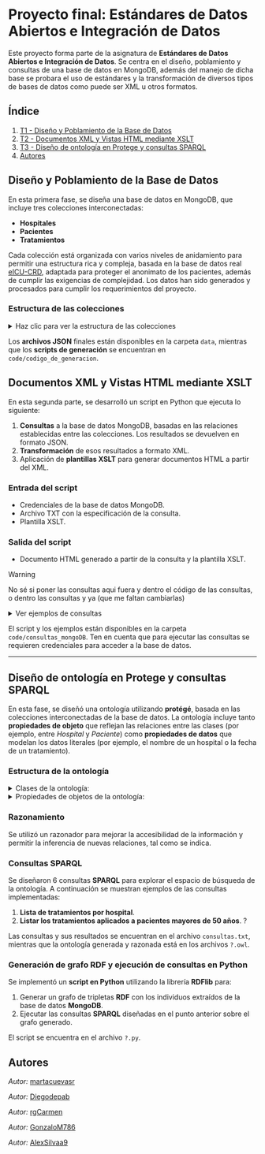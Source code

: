 # Proyecto final: Estándares de Datos Abiertos e Integración de Datos

Este proyecto forma parte de la asignatura de **Estándares de Datos Abiertos e Integración de Datos**. Se centra en el diseño, poblamiento y consultas de una base de datos en MongoDB, además del manejo de dicha base se probara el uso de estándares y la transformación de diversos tipos de bases de datos como puede ser XML u otros formatos. 

## Índice
1. [T1 - Diseño y Poblamiento de la Base de Datos](#diseño-y-poblamiento-de-la-base-de-datos)
2. [T2 - Documentos XML y Vistas HTML mediante XSLT](#documentos-xml-y-vistas-html-mediante-xslt)
3. [T3 - Diseño de ontología en Protege y consultas SPARQL](#Diseño-de-ontología-en-Protege-y-consultas-SPARQL)
5. [Autores](#Autores)

## Diseño y Poblamiento de la Base de Datos

En esta primera fase, se diseña una base de datos en MongoDB, que incluye tres colecciones interconectadas:

- **Hospitales**
- **Pacientes**
- **Tratamientos**

Cada colección está organizada con varios niveles de anidamiento para permitir una estructura rica y compleja, basada en la base de datos real [eICU-CRD](https://eicu-crd.mit.edu), adaptada para proteger el anonimato de los pacientes, además de cumplir las exigencias de complejidad. Los datos han sido generados y procesados para cumplir los requerimientos del proyecto.

### Estructura de las colecciones
<details>
<summary>Haz clic para ver la estructura de las colecciones</summary>

#### Hospitales
- ID
- Nombre del hospital
- Dirección
  - Calle
  - Ciudad
  - Código postal
  - País
- Departamentos
  - ID del departamento
  - Nombre del departamento
  - Extensión
  - Servicios ofrecidos
  - Médicos
    - ID del médico
    - Nombre del médico
    - Especialidad
    - Años de experiencia
    - Horario
      - Días laborales
      - Horas
- Contacto de emergencia
  - Teléfono
  - Email
- Tratamientos posibles
  - ID de tratamiento


#### Paciente
- ID
- Nombre
- Apellido
- Fecha de nacimiento
- DNI
- NSS (Número de Seguridad Social)
- Sexo
- Etnia
- Información de contacto
  - Teléfono
  - Correo electrónico
  - Dirección
    - Calle
    - Ciudad
    - Código postal
    - País
- Historial médico
  - Tratamientos
  - Hospital
  - Fecha


#### Tratamiento
- ID
- Nombre del tratamiento
- Descripción
- Enfermedad
  - Nombre de la enfermedad
  - Categoría
  - Síntomas
  - Estado de severidad
- Régimen
  - Duración en días
  - Frecuencia de dosis
  - Vía de administración
  - Monitorización
    - Frecuencia de monitorización
    - Parámetros de monitorización
      - Nombre del parámetro
      - Unidad
      - Valor de referencia
- Medicamentos
  - Nombre del medicamento
  - Frecuencia de administración
  - Efectos secundarios
  - Interacciones
    - Medicamento de interacción
    - Efecto de la interacción


</details>

Los **archivos JSON** finales están disponibles en la carpeta `data`, mientras que los **scripts de generación** se encuentran en `code/codigo_de_generacion`.

## Documentos XML y Vistas HTML mediante XSLT

En esta segunda parte, se desarrolló un script en Python que ejecuta lo siguiente:

1. **Consultas** a la base de datos MongoDB, basadas en las relaciones establecidas entre las colecciones. Los resultados se devuelven en formato JSON.
2. **Transformación** de esos resultados a formato XML.
3. Aplicación de **plantillas XSLT** para generar documentos HTML a partir del XML.

### Entrada del script
- Credenciales de la base de datos MongoDB.
- Archivo TXT con la especificación de la consulta.
- Plantilla XSLT.

### Salida del script
- Documento HTML generado a partir de la consulta y la plantilla XSLT.

> [!warning]  
> No sé si poner las consultas aqui fuera y dentro el código de las consultas, o dentro las consultas y ya (que me faltan cambiarlas)
<details>
<summary>Ver ejemplos de consultas</summary>
 
- Consulta 1: Numero de tratamientos de cada tipo que se han aplicado en cada hospital
- Consulta 2: dni, sexo, etnia y fecha de nacimiento de los mayores de 50 que han recibido tratamiento para el tratamiento de cancer de mama triple negativo.
- Consulta 3: Por cada tratamiento, edad media de los pacientes cuando se les aplicó

</details>


El script y los ejemplos están disponibles en la carpeta `code/consultas_mongoDB`. Ten en cuenta que para ejecutar las consultas se requieren credenciales para acceder a la base de datos.

---

## Diseño de ontología en Protege y consultas SPARQL

En esta fase, se diseñó una ontología utilizando **protégé**, basada en las colecciones interconectadas de la base de datos. La ontología incluye tanto **propiedades de objeto** que reflejan las relaciones entre las clases (por ejemplo, entre *Hospital* y *Paciente*) como **propiedades de datos** que modelan los datos literales (por ejemplo, el nombre de un hospital o la fecha de un tratamiento).

### Estructura de la ontología

<details>
<summary> Clases de la ontología: </summary>
 
- **Departamento**  
  `http://www.semanticweb.org/ontologies/2024/10/proyectoEstandares#Departamento`

- **Historial**  
  `http://www.semanticweb.org/ontologies/2024/10/proyectoEstandares#Historial`

- **Hospital**  
  `http://www.semanticweb.org/ontologies/2024/10/proyectoEstandares#Hospital`

- **Medicamento**  
  `http://www.semanticweb.org/ontologies/2024/10/proyectoEstandares#Medicamento`

- **Medico**  
  `http://www.semanticweb.org/ontologies/2024/10/proyectoEstandares#Medico`

- **Paciente**  
  `http://www.semanticweb.org/ontologies/2024/10/proyectoEstandares#Paciente`

- **Parametro_Monitorizacion**  
  `http://www.semanticweb.org/ontologies/2024/10/proyectoEstandares#Parametro_Monitorizacion`

- **Tratamiento**  
  `http://www.semanticweb.org/ontologies/2024/10/proyectoEstandares#Tratamiento`

</details>

<details>
<summary> Propiedades de objetos de la ontología: </summary>
 
- **departamento_contiene_medicos**  
  Relación inversa: `medico_es_contenido_por_departamento`  
  Dominio: `Departamento`  
  Rango: `Medico`

- **departamento_es_contenido_por_hospital**  
  Relación inversa: `hospital_contiene_departamento`  
  Dominio: `Departamento`  
  Rango: `Hospital`

- **historial_hecho_en_hospital**  
  Relación inversa: `hospital_tiene_historial`  
  Dominio: `Historial`  
  Rango: `Hospital`

- **historial_pertenece_a_paciente**  
  Relación inversa: `paciente_tiene_historial`  
  Dominio: `Historial`  
  Rango: `Paciente`

- **historial_tiene_tratamiento**  
  Relación inversa: `tratamiento_pertenece_a_historial`  
  Dominio: `Historial`  
  Rango: `Tratamiento`

- **hospital_contiene_departamento**  
  Dominio: `Hospital`  
  Rango: `Departamento`

- **hospital_tiene_historial**  
  Dominio: `Hospital`  
  Rango: `Historial`

- **hospital_tiene_tratamiento**  
  Relación inversa: `tratamiento_hecho_en_hospital`  
  Dominio: `Hospital`  
  Rango: `Tratamiento`

- **medicamento_se_administra_en_tratamiento**  
  Relación inversa: `tratamiento_es_administrado_medicamento`  
  Dominio: `Medicamento`  
  Rango: `Tratamiento`

- **medico_es_contenido_por_departamento**  
  Dominio: `Medico`  
  Rango: `Departamento`

- **paciente_tiene_historial**  
  Dominio: `Paciente`  
  Rango: `Historial`

- **parametro_necesita_ser_monitoreado_por_tratamiento**  
  Relación inversa: `tratamiento_necesita_monitorear_parametro_de_monitorizacion`  
  Dominio: `Parametro_Monitorizacion`  
  Rango: `Tratamiento`

</details>



### Razonamiento

Se utilizó un razonador para mejorar la accesibilidad de la información y permitir la inferencia de nuevas relaciones, tal como se indica.

### Consultas SPARQL

Se diseñaron 6 consultas **SPARQL** para explorar el espacio de búsqueda de la ontología. A continuación se muestran ejemplos de las consultas implementadas:

1. **Lista de tratamientos por hospital**.
2. **Listar los tratamientos aplicados a pacientes mayores de 50 años**.
?

Las consultas y sus resultados se encuentran en el archivo `consultas.txt`, mientras que la ontología generada y razonada está en los archivos `?.owl`.

### Generación de grafo RDF y ejecución de consultas en Python

Se implementó un **script en Python** utilizando la librería **RDFlib** para:

1. Generar un grafo de tripletas **RDF** con los individuos extraídos de la base de datos **MongoDB**.
2. Ejecutar las consultas **SPARQL** diseñadas en el punto anterior sobre el grafo generado.

El script se encuentra en el archivo `?.py`.



## Autores

  _Autor:_ [martacuevasr](https://github.com/martacuevasr)

  _Autor:_ [Diegodepab](https://github.com/Diegodepab)

   _Autor:_ [rgCarmen](https://github.com/rgCarmen)

   _Autor:_ [GonzaloM786](https://github.com/GonzaloM786)

 _Autor:_ [AlexSilvaa9](https://github.com/AlexSilvaa9)

